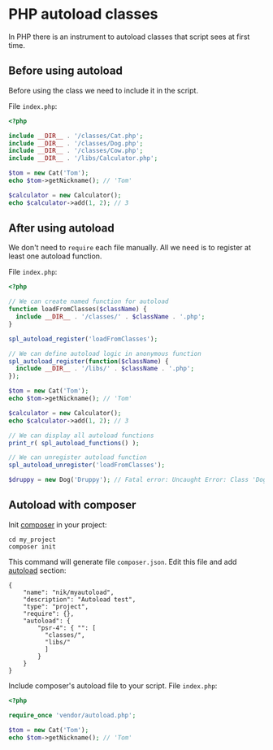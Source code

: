 # PHP autoload classes

In PHP there is an instrument to autoload classes that script sees at first time. 


## Before using autoload

Before using the class we need to include it in the script.

File `index.php`:

```php
<?php

include __DIR__ . '/classes/Cat.php';
include __DIR__ . '/classes/Dog.php';
include __DIR__ . '/classes/Cow.php';
include __DIR__ . '/libs/Calculator.php';

$tom = new Cat('Tom');
echo $tom->getNickname(); // 'Tom'

$calculator = new Calculator();
echo $calculator->add(1, 2); // 3
```

## After using autoload

We don't need to `require` each file manually. All we need is to register at least one autoload function.

File `index.php`:

```php
<?php

// We can create named function for autoload
function loadFromClasses($className) {
  include __DIR__ . '/classes/' . $className . '.php';
}

spl_autoload_register('loadFromClasses');

// We can define autoload logic in anonymous function
spl_autoload_register(function($className) {
  include __DIR__ . '/libs/' . $className . '.php';
});

$tom = new Cat('Tom');
echo $tom->getNickname(); // 'Tom'

$calculator = new Calculator();
echo $calculator->add(1, 2); // 3

// We can display all autoload functions
print_r( spl_autoload_functions() );

// We can unregister autoload function
spl_autoload_unregister('loadFromClasses');

$druppy = new Dog('Druppy'); // Fatal error: Uncaught Error: Class 'Dog' not found
```

## Autoload with composer

Init [composer](https://getcomposer.org/) in your project:

```
cd my_project
composer init
```

This command will generate file `composer.json`. Edit this file and add [autoload](https://getcomposer.org/doc/04-schema.md#psr-4) section:

```
{
    "name": "nik/myautoload",
    "description": "Autoload test",
    "type": "project",
    "require": {},
    "autoload": {
        "psr-4": { "": [
          "classes/",
          "libs/"
          ] 
        }
    }
}
```

Include composer's autoload file to your script. File `index.php`:

```php
<?php

require_once 'vendor/autoload.php';

$tom = new Cat('Tom');
echo $tom->getNickname(); // 'Tom'
```
